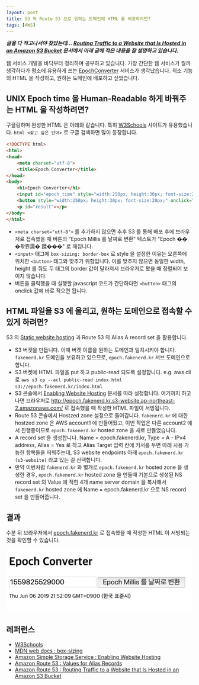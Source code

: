 ```yaml
---
layout: post
title: S3 와 Route 53 으로 원하는 도메인에 HTML 를 배포하려면?
tags: [AWS]
---
```


***글을 다 적고나서야 찾았는데... [Routing Traffic to a Website that Is Hosted in an Amazon S3 Bucket](https://docs.aws.amazon.com/Route53/latest/DeveloperGuide/RoutingToS3Bucket.html) 문서에서 아래 글에 적은 내용을 잘 설명하고 있습니다.***

웹 서비스 개발을 바닥부터 정리하며 공부하고 있습니다. 가장 간단한 웹 서비스가 뭘까 생각하다가 평소에 유용하게 쓰는 [EpochConverter](https://www.epochconverter.com/) 서비스가 생각났습니다. 최소 기능의 HTML 을 작성하고, 원하는 도메인에 배포하고 싶었습니다.

## UNIX Epoch time 을 Human-Readable 하게 바꿔주는 HTML 을 작성하려면?

구글링하며 완성한 HTML 은 아래와 같습니다. 특히 [W3Schools](https://www.w3schools.com/) 사이트가 유용했습니다. `html <찾고 싶은 단어>` 로 구글 검색하면 많이 등장합니다.

```html
<!DOCTYPE html>
<html>
<head>
	<meta charset="utf-8">
	<title>Epoch Converter</title>
</head>
<body>
	<h1>Epoch Converter</h1>
	<input id="epoch_time" style="width:250px; height:30px; font-size:20px; box-sizing: border-box;">
	<button style="width:250px; height:30px; font-size:20px;" onclick="document.getElementById('result').innerHTML= new. Date(Number(document.getElementById('epoch_time').value))">Epoch Millis 를 날짜로 변환</button>
	<p id="result"></p>
</body>
</html>
```

* `<meta charset="utf-8">` 를 추가하지 않으면 추후 S3 를 통해 배포 후에 브라우저로 접속했을 때 버튼의 "Epoch Millis 를 날짜로 변환" 텍스트가 "Epoch �� �좎쭨濡� 蹂���" 로 깨집니다.
* `<input>` 태그에 `box-sizing: border-box` 로 style 을 설정한 이유는 오른쪽에 위치한 `<button>` 태그와 맞추기 위함입니다. 이를 맞추지 않으면 동일한 width, height 를 줘도 두 태그의 border 값이 달라져서 브라우저로 봤을 때 정렬되어 보이지 않습니다.
* 버튼을 클릭했을 때 실행할 javascript 코드가 간단하다면 `<button>` 태그의 onclick 값에 바로 적으면 됩니다.

## HTML 파일을 S3 에 올리고, 원하는 도메인으로 접속할 수 있게 하려면?

S3 의 [Static website hosting](https://docs.aws.amazon.com/AmazonS3/latest/dev/EnableWebsiteHosting.html) 과 Route 53 의 Alias A record set 을 활용합니다.

* S3 버켓을 만듭니다. 이때 버켓 이름을 원하는 도메인과 일치시키야 합니다. `fakenerd.kr` 도메인을 보유하고 있으므로, `epoch.fakenerd.kr` 서브 도메인으로 합니다.
* S3 버켓에 HTML 파일을 put 하고 public-read 되도록 설정합니다. e.g. aws cli 로 `aws s3 cp --acl public-read index.html s3://epoch.fakenerd.kr/index.html`
* S3 콘솔에서 [Enabling Website Hosting](https://docs.aws.amazon.com/AmazonS3/latest/dev/EnableWebsiteHosting.html) 문서를 따라 설정합니다. 여기까지 하고나면 브라우저로 http://epoch.fakenerd.kr.s3-website.ap-northeast-2.amazonaws.com/ 로 접속했을 때 작성한 HTML 파일이 서빙됩니다.
* Route 53 콘솔에서 Hostzed zone 설정으로 들어갑니다. `fakenerd.kr` 에 대한 hostzed zone 은 AWS account1 에 만들어뒀고, 이번 작업은 다른 account2 에서 진행중이므로 `epoch.fakenerd.kr` hosted zone 을 새로 만들었습니다.
* A record set 을 생성합니다. Name = epoch.fakenerd.kr, Type = A - IPv4 address, Alias = Yes 로 하고 Alias Target 입력 칸에 커서를 두면 아래 사용 가능한 항목들을 띄워주는데, S3 website endpoints 아래 `epoch.fakenerd.kr (s3-website)` 라고 있는 걸 선택합니다.
* 만약 이번처럼 `fakenerd.kr` 와 별개로 `epoch.fakenerd.kr` hosted zone 을 생성한 경우, `epoch.fakenerd.kr` hosted zone 을 만들때 기본으로 생성된 NS record set 의 Value 에 적힌 4개 name server domain 을 복사해서 `fakenerd.kr` hosted zone 에 Name = epoch.fakenerd.kr 으로 NS record set 을 만들어줍니다.

## 결과

수분 뒤 브라우저에서 [epoch.fakenerd.kr](http://epoch.fakenerd.kr) 로 접속했을 때 작성한 HTML 이 서빙되는 것을 확인할 수 있습니다.

<p align="center">
  <img src="https://raw.githubusercontent.com/chang12/chang12.github.io/master/images/2019-06-06-epoch-converter.png" alt="2019-06-06-epoch-converter.png"/>
</p>

## 레퍼런스

* [W3Schools](https://www.w3schools.com/)
* [MDN web docs : box-sizing](https://developer.mozilla.org/en-US/docs/Web/CSS/box-sizing)
* [Amazon Simple Storage Service : Enabling Website Hosting](https://docs.aws.amazon.com/AmazonS3/latest/dev/EnableWebsiteHosting.html)
* [Amazon Route 53 : Values for Alias Records](https://docs.aws.amazon.com/Route53/latest/DeveloperGuide/resource-record-sets-values-alias.html)
* [Amazon Route 53 : Routing Traffic to a Website that Is Hosted in an Amazon S3 Bucket](https://docs.aws.amazon.com/Route53/latest/DeveloperGuide/RoutingToS3Bucket.html)
